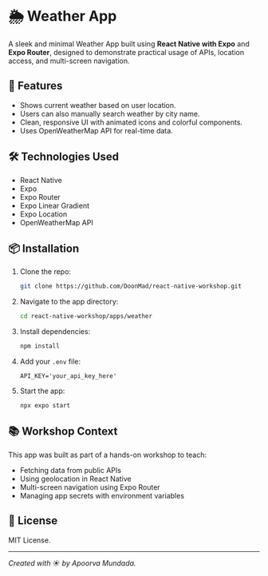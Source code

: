 # 🌦️ Weather App

A sleek and minimal Weather App built using **React Native with Expo** and **Expo Router**, designed to demonstrate practical usage of APIs, location access, and multi-screen navigation.

## 🚀 Features

* Shows current weather based on user location.
* Users can also manually search weather by city name.
* Clean, responsive UI with animated icons and colorful components.
* Uses OpenWeatherMap API for real-time data.

## 🛠️ Technologies Used

* React Native
* Expo
* Expo Router
* Expo Linear Gradient
* Expo Location
* OpenWeatherMap API

## 📦 Installation

1. Clone the repo:

   ```bash
   git clone https://github.com/DoonMad/react-native-workshop.git
   ```
2. Navigate to the app directory:

   ```bash
   cd react-native-workshop/apps/weather
   ```
3. Install dependencies:

   ```bash
   npm install
   ```
4. Add your `.env` file:

   ```env
   API_KEY='your_api_key_here'
   ```
5. Start the app:

   ```bash
   npx expo start
   ```

## 📚 Workshop Context

This app was built as part of a hands-on workshop to teach:

* Fetching data from public APIs
* Using geolocation in React Native
* Multi-screen navigation using Expo Router
* Managing app secrets with environment variables

## 📄 License

MIT License.

---

*Created with ☀️ by Apoorva Mundada.*
